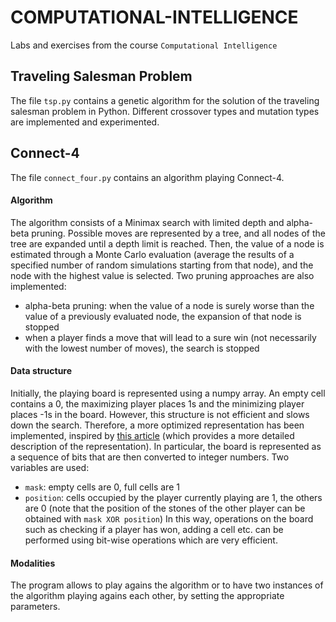 # COMPUTATIONAL-INTELLIGENCE

Labs and exercises from the course `Computational Intelligence`

## Traveling Salesman Problem
The file `tsp.py` contains a genetic algorithm for the solution of the traveling salesman problem in Python.
Different crossover types and mutation types are implemented and experimented.

## Connect-4
The file `connect_four.py` contains an algorithm playing Connect-4. 
#### Algorithm
The algorithm consists of a Minimax search with limited depth and alpha-beta pruning. Possible moves are represented by a tree, and all nodes of the tree are expanded until a depth limit is reached. Then, the value of a node is estimated through a Monte Carlo evaluation (average the results of a specified number of random simulations starting from that node), and the node with the highest value is selected. Two pruning approaches are also implemented:
* alpha-beta pruning: when the value of a node is surely worse than the value of a previously evaluated node, the expansion of that node is stopped
* when a player finds a move that will lead to a sure win (not necessarily with the lowest number of moves), the search is stopped
#### Data structure
Initially, the playing board is represented using a numpy array. An empty cell contains a 0, the maximizing player places 1s and the minimizing player places -1s in the board. However, this structure is not efficient and slows down the search. Therefore, a more optimized representation has been implemented, inspired by [this article](https://towardsdatascience.com/creating-the-perfect-connect-four-ai-bot-c165115557b0) (which provides a more detailed description of the representation).
In particular, the board is represented as a sequence of bits that are then converted to integer numbers. Two variables are used:
* `mask`: empty cells are 0, full cells are 1
* `position`: cells occupied by the player currently playing are 1, the others are 0 (note that the position of the stones of the other player can be obtained with `mask XOR position`)
In this way, operations on the board such as checking if a player has won, adding a cell etc. can be performed using bit-wise operations which are very efficient.
#### Modalities
The program allows to play agains the algorithm or to have two instances of the algorithm playing agains each other, by setting the appropriate parameters.